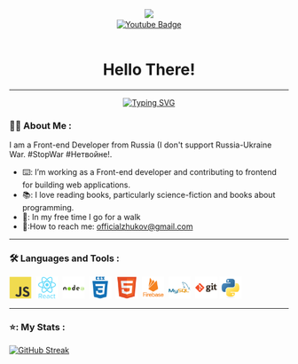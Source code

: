 <div id="header" align="center">
  <img src="https://media.giphy.com/media/M9gbBd9nbDrOTu1Mqx/giphy.gif" width="100"/>
  <div id="badges">
  <a href="https://www.youtube.com/channel/UCP8Xk81VDc-kBDhzniRbytQ">
    <img src="https://img.shields.io/badge/YouTube-red?style=for-the-badge&logo=youtube&logoColor=white" alt="Youtube Badge"/>
  </a>
</div>
  <img src="https://komarev.com/ghpvc/?username=KroxisTheDark&style=flat-square&color=blue" alt=""/>
</div>

<h1 align="center">
  Hello There!
</h1>

---

<div align="center">
  <a href="https://git.io/typing-svg"><img src="https://readme-typing-svg.herokuapp.com?font=&pause=1000&color=FF0600&center=true&vCenter=true&width=435&lines=Junior+front-end+student+and+developer;May+the+Force+be+with+you.+Always." alt="Typing SVG"></a>
</div>

### :man_technologist: About Me :

I am a Front-end Developer from Russia (I don't support Russia-Ukraine War. #StopWar #Нетвойне!.

- ⌨️: I’m working as a Front-end developer and contributing to frontend for building web applications.
- 📚: I love reading books, particularly science-fiction and books about programming.
- 🚶:  In my free time I go for a walk
- 📧:How to reach me: officialzhukov@gmail.com
---

### :hammer_and_wrench: Languages and Tools :
<div>
  <img src="https://github.com/devicons/devicon/blob/master/icons/javascript/javascript-original.svg" title="JavaScript" alt="JavaScript" width="40" height="40"/>&nbsp;
  <img src="https://github.com/devicons/devicon/blob/master/icons/react/react-original-wordmark.svg" title="React" alt="React" width="40" height="40"/>&nbsp;
  <img src="https://github.com/devicons/devicon/blob/master/icons/nodejs/nodejs-original-wordmark.svg" title="NodeJS" alt="NodeJS" width="40" height="40"/>&nbsp;
  <img src="https://github.com/devicons/devicon/blob/master/icons/css3/css3-plain-wordmark.svg"  title="CSS3" alt="CSS" width="40" height="40"/>&nbsp;
  <img src="https://github.com/devicons/devicon/blob/master/icons/html5/html5-original.svg" title="HTML5" alt="HTML" width="40" height="40"/>&nbsp;
  <img src="https://github.com/devicons/devicon/blob/master/icons/firebase/firebase-plain-wordmark.svg" title="Firebase" alt="Firebase" width="40" height="40"/>&nbsp;
  <img src="https://github.com/devicons/devicon/blob/master/icons/mysql/mysql-original-wordmark.svg" title="MySQL"  alt="MySQL" width="40" height="40"/>&nbsp;
  <img src="https://github.com/devicons/devicon/blob/master/icons/git/git-original-wordmark.svg" title="Git" **alt="Git" width="40" height="40"/>
  <img src="https://github.com/devicons/devicon/blob/master/icons/python/python-original.svg" title="Git" **alt="Python" width="40" height="40"/>
</div>

---

### ⭐: My Stats :
[![GitHub Streak](http://github-readme-streak-stats.herokuapp.com?user=KroxisTheDark&theme=dark&border_radius=6.5&date_format=j%20M%5B%20Y%5D&mode=weekly)](https://git.io/streak-stats)
